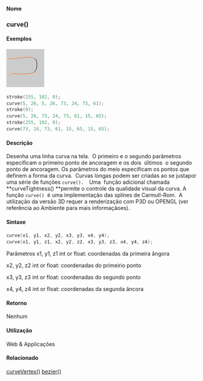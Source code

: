 
#### Nome
### curve()

#### Exemplos
<img border="0" height="100" src="media/curve_.gif" width="100"/>

```pde
stroke(255, 102, 0); 
curve(5, 26, 5, 26, 73, 24, 73, 61); 
stroke(0); 
curve(5, 26, 73, 24, 73, 61, 15, 65); 
stroke(255, 102, 0); 
curve(73, 24, 73, 61, 15, 65, 15, 65); 

```

#### Descrição
Desenha uma linha curva na tela.  O primeiro e
o segundo parâmetros especificam o primeiro ponto de ancoragem e
os dois  últimos  o segundo ponto de ancoragem. Os
parâmetros do meio especificam os pontos que definem a forma da
curva.  Curvas longas podem ser criadas ao se justapor uma
série de funções `curve().  `Uma  função adicional chamada **curveTightness() **permite o controle da qualidade visual da curva. A função `curve()`
 é uma implementação das splines de
Carmull-Rom.  A utilização da versão 3D
requer a renderização com P3D ou OPENGL (ver
referência ao Ambiente para mais
informaçãoes).

#### Sintaxe
```pde
curve(x1, y1, x2, y2, x3, y3, x4, y4);
curve(x1, y1, z1, x2, y2, z2, x3, y3, z3, x4, y4, z4);

```
Parâmetros
x1, y1, z1
int or float: coordenadas da primeira ângora


x2, y2, z2
int or float: coordenadas do primeirio ponto


x3, y3, z3
int or float: coordenadas do segundo ponto


x4, y4, z4
int or float: coordenadas da segunda âncora



#### Retorno

	
Nenhum

#### Utilização

	
Web & Applicações

#### Relacionado
[curveVertex()](curveVertex_
)
[bezier()](bezier_
)

